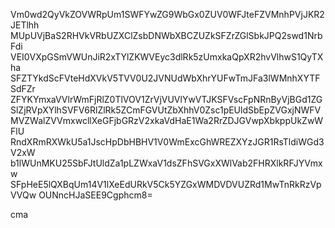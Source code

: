 Vm0wd2QyVkZOVWRpUm1SWFYwZG9WbGx0ZUV0WFJteFZVMnhPVjJKR2JETlhh
MUpUVjBaS2RHVkVRbUZXClZsbDNWbXBCZUZkSFZrZGlSbkJPQ2swd1NrbFdi
VEI0VXpGSmVWUnJiR2xTYlZKWVEyc3dlRk5zUmxkaQpXR2hvVlhwS1QyTXha
SFZTYkdScFVteHdXVkV5TVV0U2JVNUdWbXhrYUFwTmJFa3lWMnhXYTFSdFZr
ZFYKYmxaVVlrWmFjRlZ0TlVOV1ZrVjVUVlYwVTJKSFVscFpNRnByVjBGd1ZG
SlZjRVpXYlhSVFV6RlZlRk5ZCmFGVUtZbXhhV0Zsc1pEUldSbEpZVGxjNWFV
MVZWalZVVmxwcllXeGFjbGRzV2xkaVdHaE1Wa2RrZDJGVwpXbkppUkZwWFlU
RndXRmRXWkU5a1JscHpDbHBHV1V0WmExcGhWREZXYzJGR1RsTldiWGd3V2xW
b1lWUnMKU25SbFJtUldZa1pLZWxaV1dsZFhSVGxXWlVab2FHRXlkRFJYVmxw
SFpHeE5lQXBqUm14V1lXeEdURkV5Ck5YZGxWMDVDVUZRd1MwTnRkRzVpVVQw
OUNncHJaSEE9Cgphcm8=

cma